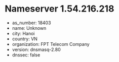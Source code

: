 # Nameserver 1.54.216.218

* as_number: 18403
* name: Unknown
* city: Hanoi
* country: VN
* organization: FPT Telecom Company
* version: dnsmasq-2.80
* dnssec: false
